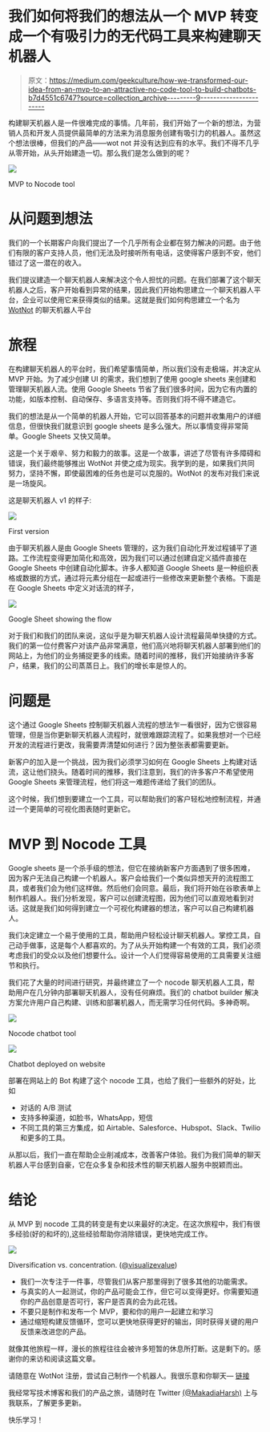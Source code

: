 # 我们如何将我们的想法从一个 MVP 转变成一个有吸引力的无代码工具来构建聊天机器人

> 原文：<https://medium.com/geekculture/how-we-transformed-our-idea-from-an-mvp-to-an-attractive-no-code-tool-to-build-chatbots-b7d4551c6747?source=collection_archive---------9----------------------->

构建聊天机器人是一件很难完成的事情。几年前，我们开始了一个新的想法，为营销人员和开发人员提供最简单的方法来为消息服务创建有吸引力的机器人。虽然这个想法很棒，但我们的产品——wot not 并没有达到应有的水平。我们不得不几乎从零开始，从头开始建造一切。那么我们是怎么做到的呢？

![](img/de5c4d9abc04767a16b56bf373f1658e.png)

MVP to Nocode tool

# 从问题到想法

我们的一个长期客户向我们提出了一个几乎所有企业都在努力解决的问题。由于他们有限的客户支持人员，他们无法及时接听所有电话，这使得客户感到不安，他们错过了这一潜在的收入。

我们提议建造一个聊天机器人来解决这个令人担忧的问题。在我们部署了这个聊天机器人之后，客户开始看到异常的结果，因此我们开始构思建立一个聊天机器人平台，企业可以使用它来获得类似的结果。这就是我们如何构思建立一个名为 [WotNot](http://wotnot.io/) 的聊天机器人平台

# 旅程

在构建聊天机器人的平台时，我们希望事情简单，所以我们没有走极端，并决定从 MVP 开始。为了减少创建 UI 的需求，我们想到了使用 google sheets 来创建和管理聊天机器人流。使用 Google Sheets 节省了我们很多时间，因为它有内置的功能，如版本控制、自动保存、多语言支持等。否则我们将不得不建造它。

我们的想法是从一个简单的机器人开始，它可以回答基本的问题并收集用户的详细信息，但很快我们就意识到 google sheets 是多么强大。所以事情变得非常简单。Google Sheets 又快又简单。

这是一个关于艰辛、努力和毅力的故事。这是一个故事，讲述了尽管有许多障碍和错误，我们最终能够推出 WotNot 并使之成为现实。我学到的是，如果我们共同努力，坚持不懈，即使最困难的任务也是可以克服的。WotNot 的发布对我们来说是一场旋风。

这是聊天机器人 v1 的样子:

![](img/5eaf5b6b97615e9d92b0c386be0d9ad0.png)

First version

由于聊天机器人是由 Google Sheets 管理的，这为我们自动化开发过程铺平了道路。工作流程变得更加简化和高效，因为我们可以通过创建自定义插件直接在 Google Sheets 中创建自动化脚本。许多人都知道 Google Sheets 是一种组织表格或数据的方式，通过将元素分组在一起或进行一些修改来更新整个表格。下面是在 Google Sheets 中定义对话流的样子，

![](img/30ef6395fb3a394fd8087eb88966ca1a.png)

Google Sheet showing the flow

对于我们和我们的团队来说，这似乎是为聊天机器人设计流程最简单快捷的方式。我们的第一位付费客户对该产品非常满意，他们高兴地将聊天机器人部署到他们的网站上，为他们的业务捕捉更多的线索。随着时间的推移，我们开始接纳许多客户，结果，我们的公司蒸蒸日上。我们的增长率是惊人的。

# 问题是

这个通过 Google Sheets 控制聊天机器人流程的想法乍一看很好，因为它很容易管理，但是当你更新聊天机器人流程时，就很难跟踪流程了。如果我想对一个已经开发的流程进行更改，我需要弄清楚如何进行？因为整张表都需要更新。

新客户的加入是一个挑战，因为我们必须学习如何在 Google Sheets 上构建对话流，这让他们挠头。随着时间的推移，我们注意到，我们的许多客户不希望使用 Google Sheets 来管理流程，他们将这一难题传递给了我们的团队。

这个时候，我们想到要建立一个工具，可以帮助我们的客户轻松地控制流程，并通过一个更简单的可视化图表随时更新它。

# MVP 到 Nocode 工具

Google sheets 是一个杀手级的想法，但它在接纳新客户方面遇到了很多困难，因为客户无法自己构建一个机器人。客户会给我们一个类似异想天开的流程图工具，或者我们会为他们这样做。然后他们会同意。最后，我们将开始在谷歌表单上制作机器人。我们分析发现，客户可以创建流程图，因为他们可以直观地看到对话。这就是我们如何得到建立一个可视化构建器的想法，客户可以自己构建机器人。

我们决定建立一个易于使用的工具，帮助用户轻松设计聊天机器人。掌控工具，自己动手做事，这是每个人都喜欢的。为了从头开始构建一个有效的工具，我们必须考虑我们的受众以及他们想要什么。设计一个人们觉得容易使用的工具需要关注细节和执行。

我们花了大量的时间进行研究，并最终建立了一个 nocode 聊天机器人工具，帮助用户在几分钟内部署聊天机器人，没有任何麻烦。我们的 chatbot builder 解决方案允许用户自己构建、训练和部署机器人，而无需学习任何代码。多神奇啊。

![](img/94a03cb606e4bff484be9e363130bc20.png)

Nocode chatbot tool

![](img/fbfb7079c82132ef2b2aada2d4986c4b.png)

Chatbot deployed on website

部署在网站上的 Bot 构建了这个 nocode 工具，也给了我们一些额外的好处，比如

*   对话的 A/B 测试
*   支持多种渠道，如脸书，WhatsApp，短信
*   不同工具的第三方集成，如 Airtable、Salesforce、Hubspot、Slack、Twilio 和更多的工具。

从那以后，我们一直在帮助企业削减成本，改善客户体验。我们为我们简单的聊天机器人平台感到自豪，它在众多复杂和技术性的聊天机器人服务中脱颖而出。

# 结论

从 MVP 到 nocode 工具的转变是有史以来最好的决定。在这次旅程中，我们有很多经验(好的和坏的),这些经验帮助你消除错误，更快地完成工作。

![](img/94f4cd8a2fdc8c54a4513a892b3457b7.png)

Diversification vs. concentration. ([@visualizevalue](https://twitter.com/visualizevalue?ref_src=twsrc%5Egoogle%7Ctwcamp%5Eserp%7Ctwgr%5Eauthor))

*   我们一次专注于一件事，尽管我们从客户那里得到了很多其他的功能需求。
*   与真实的人一起测试，你的产品可能会工作，但它可以变得更好。你需要知道你的产品创意是否可行，客户是否真的会为此花钱。
*   不要只是制作和发布一个 MVP，要和你的用户一起建立和学习
*   通过缩短构建反馈循环，您可以更快地获得更好的输出，同时获得关键的用户反馈来改进您的产品。

就像其他旅程一样，漫长的旅程往往会被许多短暂的休息所打断。这是剩下的。感谢你的来访和阅读这篇文章。

请随意在 WotNot 注册，尝试自己制作一个机器人。我很乐意和你聊天— [链接](https://twitter.com/MakadiaHarsh)

我经常写技术博客和我们的产品之旅，请随时在 Twitter [(@MakadiaHarsh)](https://twitter.com/MakadiaHarsh) 上与我联系，了解更多更新。

快乐学习！